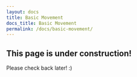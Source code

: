 ```yaml
---
layout: docs
title: Basic Movement
docs_title: Basic Movement
permalink: /docs/basic-movement/
---
```


## This page is under construction!

Please check back later! :)
